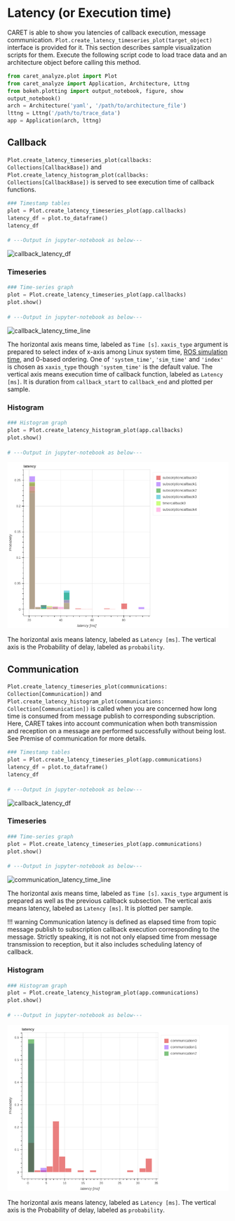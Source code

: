 # Latency (or Execution time)

CARET is able to show you latencies of callback execution, message communication. `Plot.create_latency_timeseries_plot(target_object)` interface is provided for it.
This section describes sample visualization scripts for them.
Execute the following script code to load trace data and an architecture object before calling this method.

```python
from caret_analyze.plot import Plot
from caret_analyze import Application, Architecture, Lttng
from bokeh.plotting import output_notebook, figure, show
output_notebook()
arch = Architecture('yaml', '/path/to/architecture_file')
lttng = Lttng('/path/to/trace_data')
app = Application(arch, lttng)
```

## Callback

`Plot.create_latency_timeseries_plot(callbacks: Collections[CallbackBase])` and `Plot.create_latency_histogram_plot(callbacks: Collections[CallbackBase])` is served to see execution time of callback functions.

```python
### Timestamp tables
plot = Plot.create_latency_timeseries_plot(app.callbacks)
latency_df = plot.to_dataframe()
latency_df

# ---Output in jupyter-notebook as below---
```

![callback_latency_df](../../imgs/callback_latency_df.png)

### Timeseries

```python
### Time-series graph
plot = Plot.create_latency_timeseries_plot(app.callbacks)
plot.show()

# ---Output in jupyter-notebook as below---
```

![callback_latency_time_line](../../imgs/callback_latency_time_line.png)

The horizontal axis means time, labeled as `Time [s]`. `xaxis_type` argument is prepared to select index of x-axis among Linux system time, [ROS simulation time](../../recording/sim_time.md), and 0-based ordering. One of `'system_time'`, `'sim_time'` and `'index'` is chosen as `xaxis_type` though `'system_time'` is the default value.
The vertical axis means execution time of callback function, labeled as `Latency [ms]`. It is duration from `callback_start` to `callback_end` and plotted per sample.

### Histogram

```python
### Histogram graph
plot = Plot.create_latency_histogram_plot(app.callbacks)
plot.show()

# ---Output in jupyter-notebook as below---
```

![callback_latency_histogram](../../imgs/callback_latency_histogram.png)

The horizontal axis means latency, labeled as `Latency [ms]`. The vertical axis is the Probability of delay, labeled as `probability`.

## Communication

`Plot.create_latency_timeseries_plot(communications: Collection[Communication])` and `Plot.create_latency_histogram_plot(communications: Collection[Communication])` is called when you are concerned how long time is consumed from message publish to corresponding subscription.
Here, CARET takes into account communication when both transmission and reception on a message are performed successfully without being lost.
See Premise of communication for more details.

```python
### Timestamp tables
plot = Plot.create_latency_timeseries_plot(app.communications)
latency_df = plot.to_dataframe()
latency_df

# ---Output in jupyter-notebook as below---
```

![callback_latency_df](../../imgs/communication_latency_df.png)

### Timeseries

```python
### Time-series graph
plot = Plot.create_latency_timeseries_plot(app.communications)
plot.show()

# ---Output in jupyter-notebook as below---
```

![communication_latency_time_line](../../imgs/communication_latency_time_line.png)

The horizontal axis means time, labeled as `Time [s]`. `xaxis_type` argument is prepared as well as the previous callback subsection.
The vertical axis means latency, labeled as `Latency [ms]`. It is plotted per sample.

<prettier-ignore-start>
!!! warning
    Communication latency is defined as elapsed time from topic message publish to subscription callback execution corresponding to the message.
    Strictly speaking, it is not not only elapsed time from message transmission to reception, but it also includes scheduling latency of callback.
<prettier-ignore-end>

### Histogram

```python
### Histogram graph
plot = Plot.create_latency_histogram_plot(app.communications)
plot.show()

# ---Output in jupyter-notebook as below---
```

![communication_latency_histogram](../../imgs/communication_latency_histogram.png)

The horizontal axis means latency, labeled as `Latency [ms]`. The vertical axis is the Probability of delay, labeled as `probability`.
